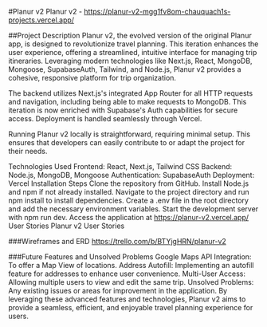 #Planur v2
Planur v2 - https://planur-v2-mgg1fv8om-chauquach1s-projects.vercel.app/

##Project Description
Planur v2, the evolved version of the original Planur app, is designed to revolutionize travel planning. This iteration enhances the user experience, offering a streamlined, intuitive interface for managing trip itineraries. Leveraging modern technologies like Next.js, React, MongoDB, Mongoose, SupabaseAuth, Tailwind, and Node.js, Planur v2 provides a cohesive, responsive platform for trip organization.

The backend utilizes Next.js's integrated App Router for all HTTP requests and navigation, including being able to make requests to MongoDB. This iteration is now enriched with Supabase's Auth capabilities for secure access. Deployment is handled seamlessly through Vercel.

Running Planur v2 locally is straightforward, requiring minimal setup. This ensures that developers can easily contribute to or adapt the project for their needs.

Technologies Used
Frontend: React, Next.js, Tailwind CSS
Backend: Node.js, MongoDB, Mongoose
Authentication: SupabaseAuth
Deployment: Vercel
Installation Steps
Clone the repository from GitHub.
Install Node.js and npm if not already installed.
Navigate to the project directory and run npm install to install dependencies.
Create a .env file in the root directory and add the necessary environment variables.
Start the development server with npm run dev.
Access the application at https://planur-v2.vercel.app/
User Stories
Planur v2 User Stories

###Wireframes and ERD
https://trello.com/b/BTYjgHRN/planur-v2


###Future Features and Unsolved Problems
Google Maps API Integration: To offer a Map View of locations.
Address Autofill: Implementing an autofill feature for addresses to enhance user convenience.
Multi-User Access: Allowing multiple users to view and edit the same trip.
Unsolved Problems: Any existing issues or areas for improvement in the application.
By leveraging these advanced features and technologies, Planur v2 aims to provide a seamless, efficient, and enjoyable travel planning experience for users.